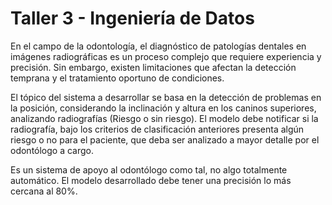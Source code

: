 # Taller 3 - Ingeniería de Datos

En el campo de la odontología, el diagnóstico de patologías dentales en imágenes radiográficas es un proceso complejo que requiere experiencia y precisión. Sin embargo, existen limitaciones que afectan la detección temprana y el tratamiento oportuno de condiciones.

El tópico del sistema a desarrollar se basa en la detección de problemas en la posición, considerando la inclinación y altura en los caninos superiores, analizando radiografías (Riesgo o sin riesgo). El modelo debe notificar si la radiografía, bajo los criterios de clasificación anteriores presenta algún riesgo o no para el paciente, que deba ser analizado a mayor detalle por el odontólogo a cargo. 

Es un sistema de apoyo al odontólogo como tal, no algo totalmente automático. El modelo desarrollado debe tener una precisión lo más cercana al 80%.